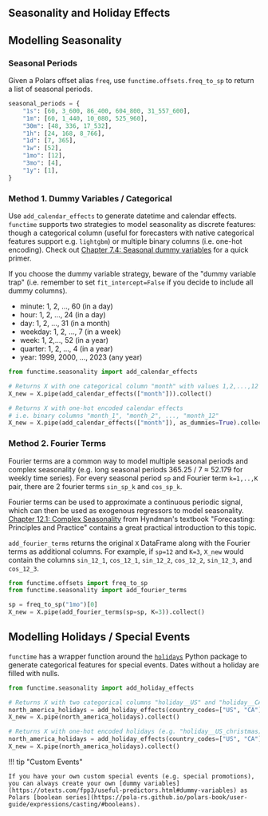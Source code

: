 ## Seasonality and Holiday Effects

## Modelling Seasonality

### Seasonal Periods

Given a Polars offset alias `freq`, use `functime.offsets.freq_to_sp` to return a list of seasonal periods.

```python
seasonal_periods = {
    "1s": [60, 3_600, 86_400, 604_800, 31_557_600],
    "1m": [60, 1_440, 10_080, 525_960],
    "30m": [48, 336, 17_532],
    "1h": [24, 168, 8_766],
    "1d": [7, 365],
    "1w": [52],
    "1mo": [12],
    "3mo": [4],
    "1y": [1],
}
```

### Method 1. Dummy Variables / Categorical

Use `add_calendar_effects` to generate datetime and calendar effects. `functime` supports two strategies to model seasonality as discrete features: though a categorical column (useful for forecasters with native categorical features support e.g. `lightgbm`) or multiple binary columns (i.e. one-hot encoding). Check out [Chapter 7.4: Seasonal dummy variables](https://otexts.com/fpp3/useful-predictors.html#seasonal-dummy-variables) for a quick primer.

If you choose the dummy variable strategy, beware of the "dummy variable trap" (i.e. remember to set `fit_intercept=False` if you decide to include all dummy columns).

  - minute: 1, 2, ..., 60 (in a day)
  - hour: 1, 2, ..., 24 (in a day)
  - day: 1, 2, ..., 31 (in a month)
  - weekday: 1, 2, ..., 7 (in a week)
  - week: 1, 2,..., 52 (in a year)
  - quarter: 1, 2, ..., 4 (in a year)
  - year: 1999, 2000, ..., 2023 (any year)

```python
from functime.seasonality import add_calendar_effects

# Returns X with one categorical column "month" with values 1,2,...,12
X_new = X.pipe(add_calendar_effects(["month"])).collect()

# Returns X with one-hot encoded calendar effects
# i.e. binary columns "month_1", "month_2", ..., "month_12"
X_new = X.pipe(add_calendar_effects(["month"]), as_dummies=True).collect()
```

### Method 2. Fourier Terms

Fourier terms are a common way to model multiple seasonal periods and complex seasonality (e.g. long seasonal periods 365.25 / 7 ≈ 52.179 for weekly time series). For every seasonal period `sp` and Fourier term `k=1,..,K` pair, there are 2 fourier terms `sin_sp_k` and `cos_sp_k`.

Fourier terms can be used to approximate a continuous periodic signal, which can then be used as exogenous regressors to model seasonality.
[Chapter 12.1: Complex Seasonality](https://otexts.com/fpp3/complexseasonality.html) from Hyndman's textbook "Forecasting: Principles and Practice" contains a great practical introduction to this topic.

`add_fourier_terms` returns the original `X` DataFrame along with the Fourier terms as additional columns.
For example, if `sp=12` and `K=3`, `X_new` would contain the columns `sin_12_1`, `cos_12_1`, `sin_12_2`, `cos_12_2`, `sin_12_3`, and `cos_12_3`.


```python
from functime.offsets import freq_to_sp
from functime.seasonality import add_fourier_terms

sp = freq_to_sp("1mo")[0]
X_new = X.pipe(add_fourier_terms(sp=sp, K=3)).collect()
```

## Modelling Holidays / Special Events

`functime` has a wrapper function around the [`holidays`](https://pypi.org/project/holidays/) Python package to generate categorical features for special events. Dates without a holiday are filled with nulls.

```python
from functime.seasonality import add_holiday_effects

# Returns X with two categorical columns "holiday__US" and "holiday__CA"
north_america_holidays = add_holiday_effects(country_codes=["US", "CA"])
X_new = X.pipe(north_america_holidays).collect()

# Returns X with one-hot encoded holidays (e.g. "holiday__US_christmas)
north_america_holidays = add_holiday_effects(country_codes=["US", "CA"], as_dummies=True)
X_new = X.pipe(north_america_holidays).collect()
```

!!! tip "Custom Events"

    If you have your own custom special events (e.g. special promotions), you can always create your own [dummy variables](https://otexts.com/fpp3/useful-predictors.html#dummy-variables) as Polars [boolean series](https://pola-rs.github.io/polars-book/user-guide/expressions/casting/#booleans).
